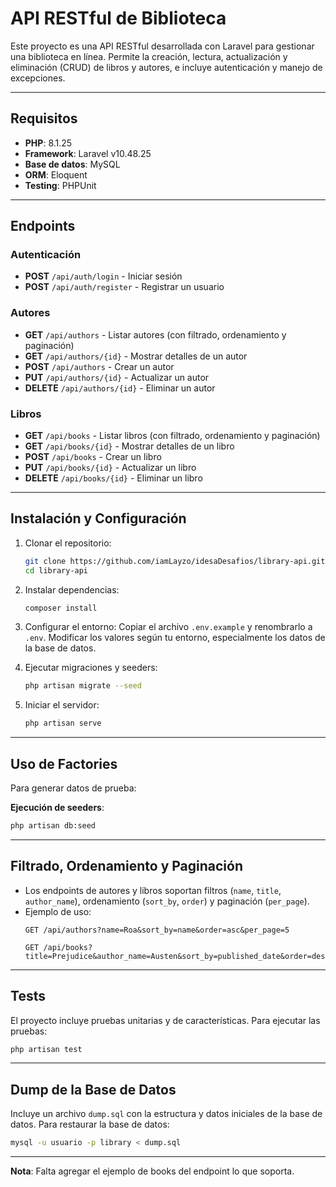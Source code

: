 # API RESTful de Biblioteca

Este proyecto es una API RESTful desarrollada con Laravel para gestionar una biblioteca en línea. Permite la creación, lectura, actualización y eliminación (CRUD) de libros y autores, e incluye autenticación y manejo de excepciones.

---

## Requisitos

- **PHP**: 8.1.25
- **Framework**: Laravel v10.48.25
- **Base de datos**: MySQL
- **ORM**: Eloquent
- **Testing**: PHPUnit
---

## Endpoints

### Autenticación
- **POST** `/api/auth/login` - Iniciar sesión  
- **POST** `/api/auth/register` - Registrar un usuario  

### Autores
- **GET** `/api/authors` - Listar autores (con filtrado, ordenamiento y paginación)  
- **GET** `/api/authors/{id}` - Mostrar detalles de un autor  
- **POST** `/api/authors` - Crear un autor  
- **PUT** `/api/authors/{id}` - Actualizar un autor  
- **DELETE** `/api/authors/{id}` - Eliminar un autor  

### Libros
- **GET** `/api/books` - Listar libros (con filtrado, ordenamiento y paginación)  
- **GET** `/api/books/{id}` - Mostrar detalles de un libro  
- **POST** `/api/books` - Crear un libro  
- **PUT** `/api/books/{id}` - Actualizar un libro  
- **DELETE** `/api/books/{id}` - Eliminar un libro  

---

## Instalación y Configuración

1. Clonar el repositorio:
   ```bash
   git clone https://github.com/iamLayzo/idesaDesafios/library-api.git
   cd library-api
   ```

2. Instalar dependencias:
   ```bash
   composer install
   ```

3. Configurar el entorno:
   Copiar el archivo `.env.example` y renombrarlo a `.env`. Modificar los valores según tu entorno, especialmente los datos de la base de datos.

4. Ejecutar migraciones y seeders:
   ```bash
   php artisan migrate --seed
   ```

5. Iniciar el servidor:
   ```bash
   php artisan serve
   ```

---

## Uso de Factories

Para generar datos de prueba:

**Ejecución de seeders**:
   ```bash
   php artisan db:seed
   ```

---

## Filtrado, Ordenamiento y Paginación

- Los endpoints de autores y libros soportan filtros (`name`, `title`, `author_name`), ordenamiento (`sort_by`, `order`) y paginación (`per_page`).  
- Ejemplo de uso:  
  ```
  GET /api/authors?name=Roa&sort_by=name&order=asc&per_page=5
  ```
  ```
  GET /api/books?title=Prejudice&author_name=Austen&sort_by=published_date&order=desc&per_page=3&page=2
  ```

---

## Tests

El proyecto incluye pruebas unitarias y de características. Para ejecutar las pruebas:

```bash
php artisan test
```

---

## Dump de la Base de Datos

Incluye un archivo `dump.sql` con la estructura y datos iniciales de la base de datos. Para restaurar la base de datos:

```bash
mysql -u usuario -p library < dump.sql
```

---

**Nota**: Falta agregar el ejemplo de books del endpoint lo que soporta.

